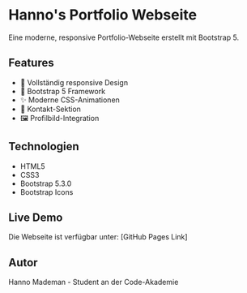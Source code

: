 # Hanno's Portfolio Webseite

Eine moderne, responsive Portfolio-Webseite erstellt mit Bootstrap 5.

## Features
- 📱 Vollständig responsive Design
- 🎨 Bootstrap 5 Framework
- ✨ Moderne CSS-Animationen
- 📧 Kontakt-Sektion
- 🖼️ Profilbild-Integration

## Technologien
- HTML5
- CSS3
- Bootstrap 5.3.0
- Bootstrap Icons

## Live Demo
Die Webseite ist verfügbar unter: [GitHub Pages Link]

## Autor
Hanno Mademan - Student an der Code-Akademie